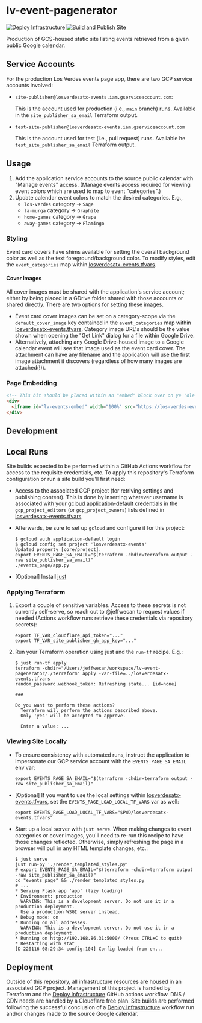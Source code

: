 # lv-event-pagenerator

[![Deploy Infrastructure](https://github.com/los-verdes/lv-event-pagenerator/actions/workflows/deploy_infrastrcture.yml/badge.svg)](https://github.com/los-verdes/lv-event-pagenerator/actions/workflows/deploy_infrastrcture.yml)
[![Build and Publish Site](https://github.com/los-verdes/lv-event-pagenerator/actions/workflows/build_and_publish_site.yml/badge.svg)](https://github.com/los-verdes/lv-event-pagenerator/actions/workflows/build_and_publish_site.yml)

Production of GCS-housed static site listing events retrieved from a given public Google calendar.

## Service Accounts

For the production Los Verdes events page app, there are two GCP service accounts involved:

- `site-publisher@losverdesatx-events.iam.gserviceaccount.com`:

  This is the account used for production (i.e., `main` branch) runs. Available in the `site_publisher_sa_email` Terraform output.
- `test-site-publisher@losverdesatx-events.iam.gserviceaccount.com`

  This is the account used for test (i.e., pull request) runs. Available he `test_site_publisher_sa_email` Terraform output.

## Usage

1. Add the application service accounts to the source public calendar with "Manage events" access. (Manage events access required for viewing event colors which are used to map to event "categories".)
1. Update calendar event colors to match the desired categories. E.g.,
    - `los-verdes` category -> `Sage`
    - `la-murga` category -> `Graphite`
    - `home-games` category -> `Grape`
    - `away-games` category -> `Flamingo`

### Styling

Event card covers have shims available for setting the overall background color as well as the text foreground/background color. To modify styles, edit the `event_categories` map within [losverdesatx-events.tfvars](losverdesatx-events.tfvars).

#### Cover Images

All cover images must be shared with the application's service account; either by being placed in a GDrive folder shared with those accounts or shared directly. There are two options for setting these images.

- Event card cover images can be set on a category-scope via the `default_cover_image` key contained in the `event_categories` map within [losverdesatx-events.tfvars](losverdesatx-events.tfvars). Category image URL's should be the value shown when opening the "Get Link" dialog for a file within Google Drive.
- Alternatively, attaching any Google Drive-housed image to a Google calendar event will see that image used as the event card cover. The attachment can have any filename and the application will use the first image attachment it discovers (regardless of how many images are attached(!)).

### Page Embedding

  ```html
  <!-- This bit should be placed within an "embed" block over on ye 'ole Squarespace -->
  <div>
    <iframe id="lv-events-embed" width="100%" src="https://los-verdes-events.asfasfsafsasfa.org/" scrolling="no"></iframe>
  </div>
  ```

## Development

## Local Runs

Site builds expected to be performed within a GitHub Actions workflow for access to the requisite credentials, etc. To apply this repository's Terraform configuration or run a site build you'll first need:

- Access to the associated GCP project (for retriving settings and publishing content). This is done by inserting whatever username is associated with your [gcloud application-default credentials](https://cloud.google.com/sdk/gcloud/reference/auth/application-default/login) in the `gcp_project_editors` (or `gcp_project_owners`) lists defined in [losverdesatx-events.tfvars](losverdesatx-events.tfvars)
- Afterwards, be sure to set up `gcloud` and configure it for this project:

    ```shellsession
    $ gcloud auth application-default login
    $ gcloud config set project 'losverdesatx-events'
    Updated property [core/project].
    export EVENTS_PAGE_SA_EMAIL="$(terraform -chdir=terraform output -raw site_publisher_sa_email)"
    ./events_page/app.py
    ```

- [Optional] Install [just](https://github.com/casey/just)

### Applying Terraform

1. Export a couple of sensitive variables. Access to these secrets is not currently self-serve, so reach out to @jeffwecan to request values if needed (Actions workflow runs retrieve these credentials via repository secrets):

    ```shellsession
    export TF_VAR_cloudflare_api_token="..."
    export TF_VAR_site_publisher_gh_app_key="..."
    ```

2. Run your Terraform operation using just and the `run-tf` recipe. E.g.:

    ```shellsession
    $ just run-tf apply
    terraform -chdir="/Users/jeffwecan/workspace/lv-event-pagenerator/./terraform" apply -var-file=../losverdesatx-events.tfvars
    random_password.webhook_token: Refreshing state... [id=none]

    ###

    Do you want to perform these actions?
      Terraform will perform the actions described above.
      Only 'yes' will be accepted to approve.

      Enter a value: ...
    ```

### Viewing Site Locally

- To ensure consistency with automated runs, instruct the application to impersonate our GCP service account with the `EVENTS_PAGE_SA_EMAIL` env var:

    ```shellsession
    export EVENTS_PAGE_SA_EMAIL="$(terraform -chdir=terraform output -raw site_publisher_sa_email)"
    ```

- [Optional] If you want to use the local settings within [losverdesatx-events.tfvars](losverdesatx-events.tfvars), set the `EVENTS_PAGE_LOAD_LOCAL_TF_VARS` var as well:

    ```shellsession
    export EVENTS_PAGE_LOAD_LOCAL_TF_VARS="$PWD/losverdesatx-events.tfvars"
    ```

- Start up a local server with `just serve`. When making changes to event categories or cover images, you'll need to re-run this recipe to have those changes reflected. Otherwise, simply refreshing the page in a browser will pull in any HTML template changes, etc.:

    ```shellsession
    $ just serve
    just run-py './render_templated_styles.py'
    # export EVENTS_PAGE_SA_EMAIL="$(terraform -chdir=terraform output -raw site_publisher_sa_email)"
    cd "events_page" && ./render_templated_styles.py
    # ...
    * Serving Flask app 'app' (lazy loading)
    * Environment: production
      WARNING: This is a development server. Do not use it in a production deployment.
      Use a production WSGI server instead.
    * Debug mode: on
    * Running on all addresses.
      WARNING: This is a development server. Do not use it in a production deployment.
    * Running on http://192.168.86.31:5000/ (Press CTRL+C to quit)
    * Restarting with stat
    [D 220116 08:29:34 config:104] Config loaded from en...
    ```

## Deployment

Outside of this repository, all infrastructure resources are housed in an associated GCP project. Management of this project is handled by Terraform and the [Deploy Infrastructure](https://github.com/los-verdes/lv-event-pagenerator/actions/workflows/deploy_infrastrcture.yml) GitHub actions workflow. DNS / CDN needs are handled by a Cloudflare free plan. Site builds are performed following the successful conclusion of a [Deploy Infrastructure](https://github.com/los-verdes/lv-event-pagenerator/actions/workflows/deploy_infrastrcture.yml) workflow run and/or changes made to the source Google calendar.
